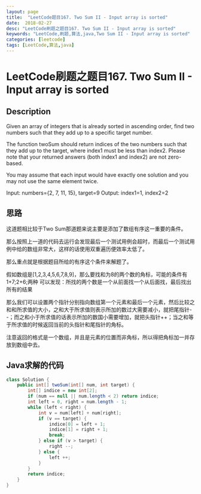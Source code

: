 ```yaml
---
layout: page
title:  "LeetCode题目167. Two Sum II - Input array is sorted"
date:  2018-02-27
desc: "LeetCode刷题之题目167. Two Sum II - Input array is sorted"
keywords: "LeetCode,刷题,算法,java,Two Sum II - Input array is sorted"
categories: [leetcode]
tags: [LeetCode,算法,java]
---
```

# LeetCode刷题之题目167. Two Sum II - Input array is sorted

## Description

Given an array of integers that is already sorted in ascending order, find two numbers such that they add up to a specific target number.

The function twoSum should return indices of the two numbers such that they add up to the target, where index1 must be less than index2. Please note that your returned answers (both index1 and index2) are not zero-based.

You may assume that each input would have exactly one solution and you may not use the same element twice.

Input: numbers={2, 7, 11, 15}, target=9
Output: index1=1, index2=2

## 思路

这道题相比较于Two Sum那道题来说主要是添加了数组有序这一重要的条件。

那么按照上一道的代码去运行会发现最后一个测试用例会超时，而最后一个测试用例中给的数组非常大，这样的话使用双重遍历便效率太低了。

那么重点就是根据题目所给的有序这个条件来解题了。

假如数组是[1,2,3,4,5,6,7,8,9]，那么要找和为8的两个数的角标，可能的条件有1+7;2+6;两种
可以发现：所找的两个数是一个从前面找一个从后面找，最后找出所有的结果

那么我们可以设置两个指针分别指向数组第一个元素和最后一个元素，然后比较之和和所求值的大小，之和大于所求值则表示所加的数过大需要减小，就把尾指针--；而之和小于所求值的话表示所加的数国小需要增加，就把头指针++；当之和等于所求值的时候返回当前的头指针和尾指针的角标。

注意返回的格式是一个数组，并且是元素的位置而非角标，所以得把角标加一并存放到数组中去。

## Java求解的代码

```java
class Solution {
    public int[] twoSum(int[] num, int target) {
        int[] indice = new int[2];
        if (num == null || num.length < 2) return indice;
        int left = 0, right = num.length - 1;
        while (left < right) {
            int v = num[left] + num[right];
            if (v == target) {
                indice[0] = left + 1;
                indice[1] = right + 1;
                break;
            } else if (v > target) {
                right --;
            } else {
                left ++;
            }
        }
        return indice;
    }
}
``` 